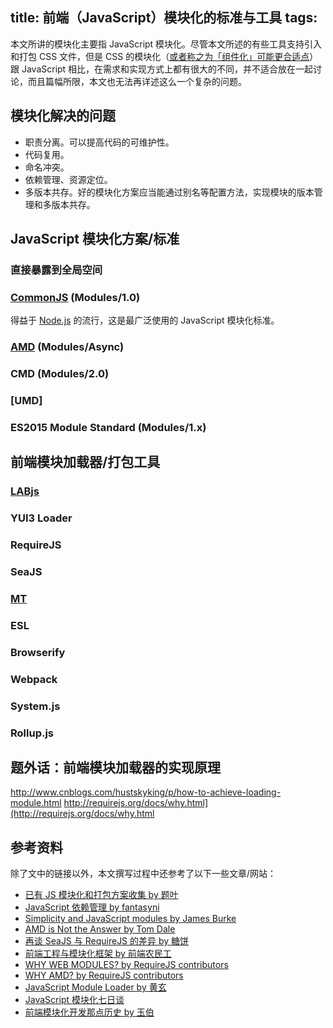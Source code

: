 title: 前端（JavaScript）模块化的标准与工具
tags:
---

本文所讲的模块化主要指 JavaScript 模块化。尽管本文所述的有些工具支持引入和打包 CSS 文件，但是 CSS 的模块化（[或者称之为「组件化」可能更合适点][hax's blog]）跟 JavaScript 相比，在需求和实现方式上都有很大的不同，并不适合放在一起讨论，而且篇幅所限，本文也无法再详述这么一个复杂的问题。

<!-- more -->

## 模块化解决的问题

- 职责分离。可以提高代码的可维护性。
- 代码复用。
- 命名冲突。
- 依赖管理、资源定位。
- 多版本共存。好的模块化方案应当能通过别名等配置方法，实现模块的版本管理和多版本共存。


## JavaScript 模块化方案/标准

### 直接暴露到全局空间

### [CommonJS][] (Modules/1.0)

得益于 [Node.js][] 的流行，这是最广泛使用的 JavaScript 模块化标准。

### [AMD][] (Modules/Async)

### CMD (Modules/2.0)

### [UMD]

### ES2015 Module Standard (Modules/1.x)


## 前端模块加载器/打包工具

### [LABjs][]

### YUI3 Loader

### RequireJS

### SeaJS

### [MT]

### ESL

### Browserify

### Webpack

### System.js

### Rollup.js


## 题外话：前端模块加载器的实现原理

<http://www.cnblogs.com/hustskyking/p/how-to-achieve-loading-module.html>
<http://requirejs.org/docs/why.html](http://requirejs.org/docs/why.html>


## 参考资料

除了文中的链接以外，本文撰写过程中还参考了以下一些文章/网站：

- [已有 JS 模块化和打包方案收集 by 题叶](https://github.com/island205/bodule/wiki/%E5%B7%B2%E6%9C%89-JS-%E6%A8%A1%E5%9D%97%E5%8C%96%E5%92%8C%E6%89%93%E5%8C%85%E6%96%B9%E6%A1%88%E6%94%B6%E9%9B%86)
- [JavaScript 依赖管理 by fantasyni](http://bearcatjs.org/%E5%8D%9A%E5%AE%A2/index.html)
- [Simplicity and JavaScript modules by James Burke](http://tagneto.blogspot.com/2012/01/simplicity-and-javascript-modules.html)
- [AMD is Not the Answer by Tom Dale](http://tomdale.net/2012/01/amd-is-not-the-answer/)
- [再谈 SeaJS 与 RequireJS 的差异 by 糖饼](http://div.io/topic/430)
- [前端工程与模块化框架 by 前端农民工](http://div.io/topic/439)
- [WHY WEB MODULES? by RequireJS contributors](http://requirejs.org/docs/why.html)
- [WHY AMD? by RequireJS contributors](http://requirejs.org/docs/whyamd.html)
- [JavaScript Module Loader by 黄玄](http://huangxuan.me/2015/05/25/js-module-loader/)
- [JavaScript 模块化七日谈](http://huangxuan.me/2015/07/09/js-module-7day/)
- [前端模块化开发那点历史 by 玉伯](https://github.com/seajs/seajs/issues/588)


[hax's blog]: https://github.com/hax/hax.github.com/issues/21
[CommonJS]: http://www.commonjs.org/
[Node.js]: https://nodejs.org/
[AMD]: https://github.com/amdjs/amdjs-api/blob/master/AMD.md
[LABjs]: http://labjs.com/
[MT]: https://mtjs.github.io/

